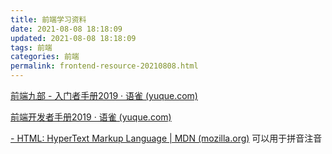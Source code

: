 ```yaml
---
title: 前端学习资料
date: 2021-08-08 18:18:09
updated: 2021-08-08 18:18:09
tags: 前端
categories: 前端
permalink: frontend-resource-20210808.html
---
```


[前端九部 - 入门者手册2019 · 语雀 (yuque.com)](https://www.yuque.com/fe9/basic)

[前端开发者手册2019 · 语雀 (yuque.com)](https://www.yuque.com/ysfe/ykx/fedhb)

[<ruby> - HTML: HyperText Markup Language | MDN (mozilla.org)](https://developer.mozilla.org/en-US/docs/Web/HTML/Element/ruby) 可以用于拼音注音


